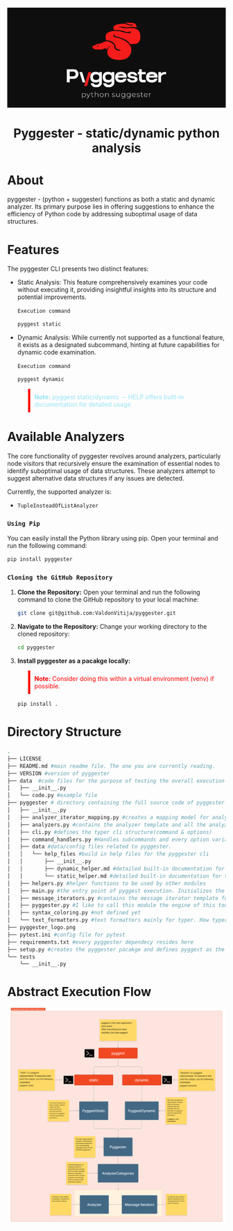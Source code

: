 <!-- # nettxio_cli -->
<!-- <p align="center"> -->
  <!-- <img src="pyggester_logo.png" alt="NETTXIO CLI"> -->
<!-- </p> -->

<p align="center">
    <img alt="Alacritty Logo" src="pyggester_logo.png">
</p>

<h1 align="center">Pyggester - static/dynamic python analysis</h1>

# About

pyggester - (python + suggester) functions as both a static and dynamic analyzer. Its primary purpose lies in offering suggestions to enhance the efficiency of Python code by addressing suboptimal usage of data structures.

# Features

  The pyggester CLI presents two distinct features:
  - Static Analysis: This feature comprehensively examines your code without executing it, providing insightful insights into its structure and potential improvements.
    
    `Execution command`
    ``` bash
    pyggest static
    ```

  - Dynamic Analysis: While currently not supported as a functional feature, it exists as a designated subcommand, hinting at future capabilities for dynamic code examination.

    `Execution command`
    ``` bash
    pyggest dynamic
    ```
    <blockquote style=" color: #95E3F4; padding: 10px; border-left: 5px solid #ff0000;">
      <strong>Note:</strong> pyggest static/dynamic -- HELP offers built-in documentation for detailed usage
    </blockquote> 

# Available Analyzers

The core functionality of pyggester revolves around analyzers, particularly node visitors that recursively ensure the examination of essential nodes to identify suboptimal usage of data structures. These analyzers attempt to suggest alternative data structures if any issues are detected.

Currently, the supported analyzer is:

  - `TupleInsteadOfListAnalyzer`



### `Using Pip`
You can easily install the Python library using pip. Open your terminal and run the following command:
```bash
pip install pyggester

```


### `Cloning the GitHub Repository`

1. **Clone the Repository:** Open your terminal and run the following command to clone the GitHub repository to your local machine:

    ```bash
    git clone git@github.com:ValdonVitija/pyggester.git
    ```
2. **Navigate to the Repository:** Change your working directory to the cloned repository:

    ```bash
    cd pyggester
    ```
3. **Install pyggester as a pacakge locally:** 
    <blockquote style=" color: #ff0000; padding: 10px; border-left: 5px solid #ff0000;">
      <strong>Note:</strong> Consider doing this within a virtual environment (venv) if possible.
    </blockquote>

    ```bash
    pip install .
    ```



# Directory Structure
```bash
.
├── LICENSE
├── README.md #main readme file. The one you are currently reading.
├── VERSION #version of pyggester
├── data  #code files for the purpose of testing the overall execution of pyggester while developing the code
│   ├── __init__.py 
│   └── code.py #example file
├── pyggester # directory containing the full source code of pyggester
│   ├── __init__.py
│   ├── analyzer_iterator_mapping.py #creates a mapping model for analyzers and message iterators(one to one relationship)
│   ├── analyzers.py #contains the analyzer template and all the analyzers
│   ├── cli.py #defines the typer cli structure(command & options)
│   ├── command_handlers.py #Handles subcommands and every option variation per subcommand.
│   ├── data #data/config files related to pyggester. 
│   │   └── help_files #build in help files for the pyggester cli
│   │       ├── __init__.py 
│   │       ├── dynamic_helper.md #detailed built-in documentation for the dynamic subcommand of pyggest
│   │       └── static_helper.md #detailed built-in documentation for the static subcommand of pyggest
│   ├── helpers.py #helper functions to be used by other modules
│   ├── main.py #the entry point of pyggest execution. Initializes the typer cli app and prints the ascii logo of pyggester
│   ├── message_iterators.py #contains the message iterator template for analyzers and all message iterators
│   ├── pyggester.py #I like to call this module the engine of this tool because it glues all the different parts together.
│   ├── syntax_coloring.py #not defined yet
│   └── text_formatters.py #text formatters mainly for typer. How typer messages get streamed to the standard console
├── pyggester_logo.png
├── pytest.ini #config file for pytest
├── requirements.txt #every pyggester dependecy resides here
├── setup.py #creates the pyggester pacakge and defines pyggest as the entry point command to execute pyggester
└── tests 
    └── __init__.py
```
# Abstract Execution Flow

![Alt text](pyggester_abstract_execution_flow.png)